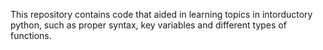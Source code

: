 This repository contains code that aided in learning topics in intorductory python, such as proper syntax, key variables and different types of functions.
